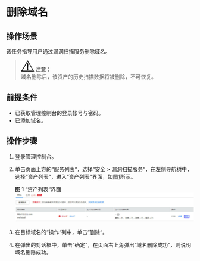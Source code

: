 # 删除域名<a name="vss_01_0090"></a>

## 操作场景<a name="section786115348413"></a>

该任务指导用户通过漏洞扫描服务删除域名。

>![](public_sys-resources/icon-notice.gif) **注意：**   
>域名删除后，该资产的历史扫描数据将被删除，不可恢复。  

## 前提条件<a name="section12520715659"></a>

-   已获取管理控制台的登录帐号与密码。
-   已添加域名。

## 操作步骤<a name="section1624019201573"></a>

1.  登录管理控制台。
2.  单击页面上方的“服务列表“，选择“安全  \>  漏洞扫描服务“，在左侧导航树中，选择“资产列表“，进入“资产列表“界面，如[图1](#fig18656134516104)所示。

    **图 1** “资产列表“界面<a name="fig18656134516104"></a>  
    ![](figures/资产列表界面-2.jpg "资产列表界面-2")

3.  在目标域名的“操作“列中，单击“删除“。
4.  在弹出的对话框中，单击“确定“，在页面右上角弹出“域名删除成功“，则说明域名删除成功。

